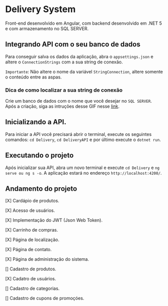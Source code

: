 # Delivery System

Front-end desenvolvido em Angular, com backend desenvolvido em .NET 5 e com armazenamento no SQL SERVER.

## Integrando API com o seu banco de dados

Para conseguir salva os dados da aplicação, abra o `appsettings.json` e altere o `ConnectionStrings` com a sua string de conexão.

`Importante`: Não altere o nome da variável `StringConnection`, altere somente o conteúdo entre as aspas.

### Dica de como localizar a sua string de conexão

Crie um banco de dados com o nome que você desejar no `SQL SERVER`. Após a criação, siga as intruções desse GIF nesse [link](https://i.imgur.com/itlGlo5.mp4).

## Inicializando a API.

Para iniciar a API você precisará abrir o terminal, execute os seguintes comandos: `cd Delivery`, `cd DeliveryAPI` e por último execute o `dotnet run`.

## Executando o projeto

Após inicializar sua API, abra um novo terminal e execute `cd Delivery` e `ng serve ou ng s -o`. A aplicação estará no endereço `http://localhost:4200/`.

## Andamento do projeto

[X] Cardápio de produtos.

[X] Acesso de usuários.

[X] Implementação do JWT (Json Web Token).

[X] Carrinho de compras.

[X] Página de localização.

[X] Página de contato.

[X] Página de administração do sistema.

[] Cadastro de produtos.

[X] Cadatro de usuários.

[] Cadastro de categorias.

[] Cadastro de cupons de promoçóes. 


